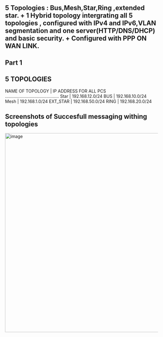 ## 5 Topologies : Bus,Mesh,Star,Ring ,extended star. + 1 Hybrid topology intergrating all 5 topologies , configured with IPv4 and IPv6,VLAN segmentation  and one server(HTTP/DNS/DHCP) and basic security. + Configured with PPP ON WAN LINK.

  ## Part 1 
  ## 5 TOPOLOGIES

  
NAME OF TOPOLOGY   |  IP ADDRESS FOR ALL PCS
............................................
Star               | 192.168.12.0/24
BUS                | 192.168.10.0/24
Mesh               | 192.168.1.0/24
EXT_STAR           | 192.168.50.0/24
RING               | 192.168.20.0/24

## Screenshots of Succesfull messaging withing topologies

<img width="804" height="654" alt="image" src="https://github.com/user-attachments/assets/0472dc45-2f9e-405f-b6b9-f72c583f3774" />

                
                
